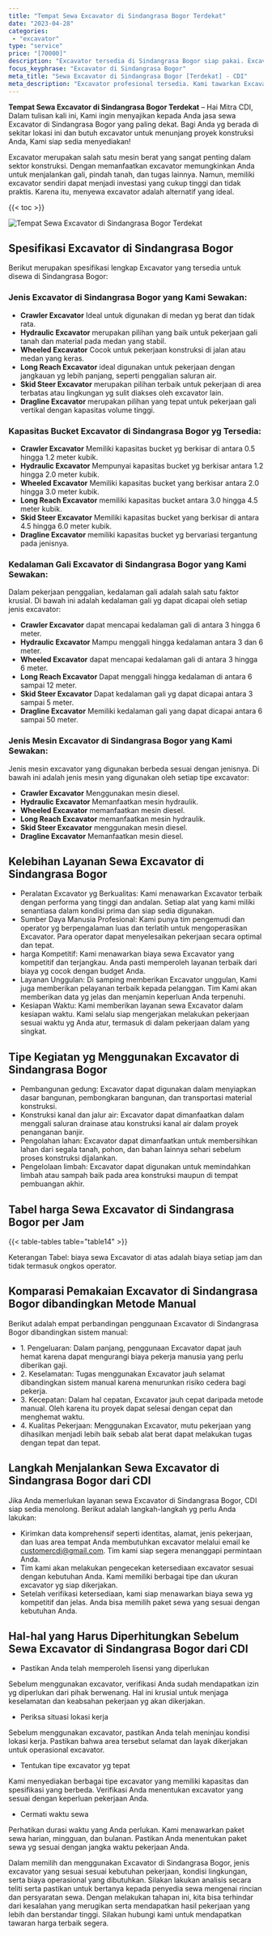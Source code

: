 ```yaml
---
title: "Tempat Sewa Excavator di Sindangrasa Bogor Terdekat"
date: "2023-04-28"
categories:
 - "excavator"
type: "service"
price: "[70000]"
description: "Excavator tersedia di Sindangrasa Bogor siap pakai. Excavator menjadi pilihan utama kontraktor untuk menunjang kelancaran pekerjaan. Hubungi kami segera."
focus_keyphrase: "Excavator di Sindangrasa Bogor"
meta_title: "Sewa Excavator di Sindangrasa Bogor [Terdekat] - CDI"
meta_description: "Excavator profesional tersedia. Kami tawarkan Excavator berkualitas untuk menyelesaikan pekerjaan. Promo menarik tersedia."
---
```


**Tempat Sewa Excavator di Sindangrasa Bogor Terdekat** – Hai Mitra CDI, Dalam tulisan kali ini, Kami ingin menyajikan kepada Anda jasa sewa Excavator di Sindangrasa Bogor yang paling dekat. Bagi Anda yg berada di sekitar lokasi ini dan butuh excavator untuk menunjang proyek konstruksi Anda, Kami siap sedia menyediakan!

Excavator merupakan salah satu mesin berat yang sangat penting dalam sektor konstruksi. Dengan memanfaatkan excavator memungkinkan Anda untuk menjalankan gali, pindah tanah, dan tugas lainnya. Namun, memiliki excavator sendiri dapat menjadi investasi yang cukup tinggi dan tidak praktis. Karena itu, menyewa excavator adalah alternatif yang ideal.

{{< toc >}}

![Tempat Sewa Excavator di Sindangrasa Bogor Terdekat](/images/excavator/excavator-12.jpg)

## Spesifikasi Excavator di Sindangrasa Bogor

Berikut merupakan spesifikasi lengkap Excavator yang tersedia untuk disewa di Sindangrasa Bogor:

### Jenis Excavator di Sindangrasa Bogor yang Kami Sewakan:

*   **Crawler Excavator** Ideal untuk digunakan di medan yg berat dan tidak rata.
*   **Hydraulic Excavator** merupakan pilihan yang baik untuk pekerjaan gali tanah dan material pada medan yang stabil.
*   **Wheeled Excavator** Cocok untuk pekerjaan konstruksi di jalan atau medan yang keras.
*   **Long Reach Excavator** ideal digunakan untuk pekerjaan dengan jangkauan yg lebih panjang, seperti penggalian saluran air.
*   **Skid Steer Excavator** merupakan pilihan terbaik untuk pekerjaan di area terbatas atau lingkungan yg sulit diakses oleh excavator lain.
*   **Dragline Excavator** merupakan pilihan yang tepat untuk pekerjaan gali vertikal dengan kapasitas volume tinggi.

### Kapasitas Bucket Excavator di Sindangrasa Bogor yg Tersedia:

*   **Crawler Excavator** Memiliki kapasitas bucket yg berkisar di antara 0.5 hingga 1.2 meter kubik.
*   **Hydraulic Excavator** Mempunyai kapasitas bucket yg berkisar antara 1.2 hingga 2.0 meter kubik.
*   **Wheeled Excavator** Memiliki kapasitas bucket yang berkisar antara 2.0 hingga 3.0 meter kubik.
*   **Long Reach Excavator** memiliki kapasitas bucket antara 3.0 hingga 4.5 meter kubik.
*   **Skid Steer Excavator** Memiliki kapasitas bucket yang berkisar di antara 4.5 hingga 6.0 meter kubik.
*   **Dragline Excavator** memiliki kapasitas bucket yg bervariasi tergantung pada jenisnya.

### Kedalaman Gali Excavator di Sindangrasa Bogor yang Kami Sewakan:

Dalam pekerjaan penggalian, kedalaman gali adalah salah satu faktor krusial. Di bawah ini adalah kedalaman gali yg dapat dicapai oleh setiap jenis excavator:

*   **Crawler Excavator** dapat mencapai kedalaman gali di antara 3 hingga 6 meter.
*   **Hydraulic Excavator** Mampu menggali hingga kedalaman antara 3 dan 6 meter.
*   **Wheeled Excavator** dapat mencapai kedalaman gali di antara 3 hingga 6 meter.
*   **Long Reach Excavator** Dapat menggali hingga kedalaman di antara 6 sampai 12 meter.
*   **Skid Steer Excavator** Dapat kedalaman gali yg dapat dicapai antara 3 sampai 5 meter.
*   **Dragline Excavator** Memiliki kedalaman gali yang dapat dicapai antara 6 sampai 50 meter.

### Jenis Mesin Excavator di Sindangrasa Bogor yang Kami Sewakan:

Jenis mesin excavator yang digunakan berbeda sesuai dengan jenisnya. Di bawah ini adalah jenis mesin yang digunakan oleh setiap tipe excavator:

*   **Crawler Excavator** Menggunakan mesin diesel.
*   **Hydraulic Excavator** Memanfaatkan mesin hydraulik.
*   **Wheeled Excavator** memanfaatkan mesin diesel.
*   **Long Reach Excavator** memanfaatkan mesin hydraulik.
*   **Skid Steer Excavator** menggunakan mesin diesel.
*   **Dragline Excavator** Memanfaatkan mesin diesel.

## Kelebihan Layanan Sewa Excavator di Sindangrasa Bogor

*   Peralatan Excavator yg Berkualitas: Kami menawarkan Excavator terbaik dengan performa yang tinggi dan andalan. Setiap alat yang kami miliki senantiasa dalam kondisi prima dan siap sedia digunakan.
*   Sumber Daya Manusia Profesional: Kami punya tim pengemudi dan operator yg berpengalaman luas dan terlatih untuk mengoperasikan Excavator. Para operator dapat menyelesaikan pekerjaan secara optimal dan tepat.
*   harga Kompetitif: Kami menawarkan biaya sewa Excavator yang kompetitif dan terjangkau. Anda pasti memperoleh layanan terbaik dari biaya yg cocok dengan budget Anda.
*   Layanan Unggulan: Di samping memberikan Excavator unggulan, Kami juga memberikan pelayanan terbaik kepada pelanggan. Tim Kami akan memberikan data yg jelas dan menjamin keperluan Anda terpenuhi.
*   Kesiapan Waktu: Kami memberikan layanan sewa Excavator dalam kesiapan waktu. Kami selalu siap mengerjakan melakukan pekerjaan sesuai waktu yg Anda atur, termasuk di dalam pekerjaan dalam yang singkat.

## Tipe Kegiatan yg Menggunakan Excavator di Sindangrasa Bogor

*   Pembangunan gedung: Excavator dapat digunakan dalam menyiapkan dasar bangunan, pembongkaran bangunan, dan transportasi material konstruksi.
*   Konstruksi kanal dan jalur air: Excavator dapat dimanfaatkan dalam menggali saluran drainase atau konstruksi kanal air dalam proyek penanganan banjir.
*   Pengolahan lahan: Excavator dapat dimanfaatkan untuk membersihkan lahan dari segala tanah, pohon, dan bahan lainnya sehari sebelum proses konstruksi dijalankan.
*   Pengelolaan limbah: Excavator dapat digunakan untuk memindahkan limbah atau sampah baik pada area konstruksi maupun di tempat pembuangan akhir.

## Tabel harga Sewa Excavator di Sindangrasa Bogor per Jam

{{< table-tables table="table14" >}}

Keterangan Tabel: biaya sewa Excavator di atas adalah biaya setiap jam dan tidak termasuk ongkos operator.

## Komparasi Pemakaian Excavator di Sindangrasa Bogor dibandingkan Metode Manual

Berikut adalah empat perbandingan penggunaan Excavator di Sindangrasa Bogor dibandingkan sistem manual:

*   1\. Pengeluaran: Dalam panjang, penggunaan Excavator dapat jauh hemat karena dapat mengurangi biaya pekerja manusia yang perlu diberikan gaji.
*   2\. Keselamatan: Tugas menggunakan Excavator jauh selamat dibandingkan sistem manual karena menurunkan risiko cedera bagi pekerja.
*   3\. Kecepatan: Dalam hal cepatan, Excavator jauh cepat daripada metode manual. Oleh karena itu proyek dapat selesai dengan cepat dan menghemat waktu.
*   4\. Kualitas Pekerjaan: Menggunakan Excavator, mutu pekerjaan yang dihasilkan menjadi lebih baik sebab alat berat dapat melakukan tugas dengan tepat dan tepat.

## Langkah Menjalankan Sewa Excavator di Sindangrasa Bogor dari CDI

Jika Anda memerlukan layanan sewa Excavator di Sindangrasa Bogor, CDI siap sedia menolong. Berikut adalah langkah-langkah yg perlu Anda lakukan:

*   Kirimkan data komprehensif seperti identitas, alamat, jenis pekerjaan, dan luas area tempat Anda membutuhkan excavator melalui email ke customercdi@gmail.com. Tim kami siap segera menanggapi permintaan Anda.
*   Tim kami akan melakukan pengecekan ketersediaan excavator sesuai dengan kebutuhan Anda. Kami memiliki berbagai tipe dan ukuran excavator yg siap dikerjakan.
*   Setelah verifikasi ketersediaan, kami siap menawarkan biaya sewa yg kompetitif dan jelas. Anda bisa memilih paket sewa yang sesuai dengan kebutuhan Anda.

## Hal-hal yang Harus Diperhitungkan Sebelum Sewa Excavator di Sindangrasa Bogor dari CDI

*   Pastikan Anda telah memperoleh lisensi yang diperlukan

Sebelum menggunakan excavator, verifikasi Anda sudah mendapatkan izin yg diperlukan dari pihak berwenang. Hal ini krusial untuk menjaga keselamatan dan keabsahan pekerjaan yg akan dikerjakan.
*   Periksa situasi lokasi kerja

Sebelum menggunakan excavator, pastikan Anda telah meninjau kondisi lokasi kerja. Pastikan bahwa area tersebut selamat dan layak dikerjakan untuk operasional excavator.
*   Tentukan tipe excavator yg tepat

Kami menyediakan berbagai tipe excavator yang memiliki kapasitas dan spesifikasi yang berbeda. Verifikasi Anda menentukan excavator yang sesuai dengan keperluan pekerjaan Anda.
*   Cermati waktu sewa

Perhatikan durasi waktu yang Anda perlukan. Kami menawarkan paket sewa harian, mingguan, dan bulanan. Pastikan Anda menentukan paket sewa yg sesuai dengan jangka waktu pekerjaan Anda.

Dalam memilih dan menggunakan Excavator di Sindangrasa Bogor, jenis excavator yang sesuai sesuai kebutuhan pekerjaan, kondisi lingkungan, serta biaya operasional yang dibutuhkan. Silakan lakukan analisis secara teliti serta pastikan untuk bertanya kepada penyedia sewa mengenai rincian dan persyaratan sewa. Dengan melakukan tahapan ini, kita bisa terhindar dari kesalahan yang merugikan serta mendapatkan hasil pekerjaan yang lebih dan berstandar tinggi. Silakan hubungi kami untuk mendapatkan tawaran harga terbaik segera.